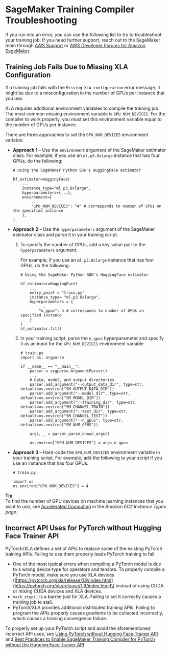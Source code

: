 # SageMaker Training Compiler Troubleshooting<a name="training-compiler-troubleshooting"></a>

If you run into an error, you can use the following list to try to troubleshoot your training job\. If you need further support, reach out to the SageMaker team through [AWS Support](https://console.aws.amazon.com/support/) or [AWS Developer Forums for Amazon SageMaker](https://forums.aws.amazon.com/forum.jspa?forumID=285)\.

## Training Job Fails Due to Missing XLA Configuration<a name="training-compiler-troubleshooting-missing-xla-config"></a>

If a training job fails with the `Missing XLA configuration` error message, it might be due to a misconfiguration in the number of GPUs per instance that you use\.

XLA requires additional environment variables to compile the training job\. The most common missing environment variable is `GPU_NUM_DEVICES`\. For the compiler to work properly, you must set this environment variable equal to the number of GPUs per instance\.

There are three approaches to set the `GPU_NUM_DEVICES` environment variable:
+ **Approach 1** – Use the `environment` argument of the SageMaker estimator class\. For example, if you use an `ml.p3.8xlarge` instance that has four GPUs, do the following:

  ```
  # Using the SageMaker Python SDK's HuggingFace estimator
  
  hf_estimator=HuggingFace(
      ...
      instance_type="ml.p3.8xlarge",
      hyperparameters={...},
      environment={
          ...
          "GPU_NUM_DEVICES": "4" # corresponds to number of GPUs on the specified instance
      },
  )
  ```
+ **Approach 2** – Use the `hyperparameters` argument of the SageMaker estimator class and parse it in your training script\.

  1. To specify the number of GPUs, add a key\-value pair to the `hyperparameters` argument\.

     For example, if you use an `ml.p3.8xlarge` instance that has four GPUs, do the following:

     ```
     # Using the SageMaker Python SDK's HuggingFace estimator
     
     hf_estimator=HuggingFace(
         ...
         entry_point = "train.py"
         instance_type= "ml.p3.8xlarge",
         hyperparameters = {
             ...
             "n_gpus": 4 # corresponds to number of GPUs on specified instance
         }
     )
     hf_estimator.fit()
     ```

  1. In your training script, parse the `n_gpus` hyperparameter and specify it as an input for the `GPU_NUM_DEVICES` environment variable\.

     ```
     # train.py
     import os, argparse
     
     if __name__ == "__main__":
         parser = argparse.ArgumentParser()
         ...
         # Data, model, and output directories
         parser.add_argument("--output_data_dir", type=str, default=os.environ["SM_OUTPUT_DATA_DIR"])
         parser.add_argument("--model_dir", type=str, default=os.environ["SM_MODEL_DIR"])
         parser.add_argument("--training_dir", type=str, default=os.environ["SM_CHANNEL_TRAIN"])
         parser.add_argument("--test_dir", type=str, default=os.environ["SM_CHANNEL_TEST"])
         parser.add_argument("--n_gpus", type=str, default=os.environ["SM_NUM_GPUS"])
     
         args, _ = parser.parse_known_args()
     
         os.environ["GPU_NUM_DEVICES"] = args.n_gpus
     ```
+ **Approach 3** – Hard\-code the `GPU_NUM_DEVICES` environment variable in your training script\. For example, add the following to your script if you use an instance that has four GPUs\.

  ```
  # train.py
  
  import os
  os.environ["GPU_NUM_DEVICES"] = 4
  ```

**Tip**  
To find the number of GPU devices on machine learning instances that you want to use, see [Accelerated Computing](https://aws.amazon.com/ec2/instance-types/#Accelerated_Computing) in the *Amazon EC2 Instance Types page*\. 

## Incorrect API Uses for PyTorch without Hugging Face Trainer API<a name="training-compiler-troubleshooting-incorrect-api-use"></a>

PyTorch/XLA defines a set of APIs to replace some of the existing PyTorch training APIs\. Failing to use them properly leads PyTorch training to fail\.
+ One of the most typical errors when compiling a PyTorch model is due to a wrong device type for operators and tensors\. To properly compile a PyTorch model, make sure you use XLA devices \([https://pytorch.org/xla/release/1.9/index.html](https://pytorch.org/xla/release/1.9/index.html)\) instead of using CUDA or mixing CUDA devices and XLA devices\.
+ `mark_step()` is a barrier just for XLA\. Failing to set it correctly causes a training job to stall\. 
+ PyTorch/XLA provides additional distributed training APIs\. Failing to program the APIs properly causes gradients to be collected incorrectly, which causes a training convergence failure\.

To properly set up your PyTorch script and avoid the aforementioned incorrect API uses, see [Using PyTorch without Hugging Face Trainer API](training-compiler-pytorch-models.md#training-compiler-pytorch-models-non-trainer) and [Best Practices to Enable SageMaker Training Compiler for PyTorch without the Hugging Face Trainer API](training-compiler-pytorch-models.md#training-compiler-pytorch-models-best-practices)\.